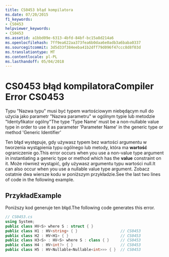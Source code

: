 ```yaml
---
title: CS0453 błąd kompilatora
ms.date: 07/20/2015
f1_keywords:
- CS0453
helpviewer_keywords:
- CS0453
ms.assetid: a1bbd09e-6313-4bfd-84bf-bc15a8d214a6
ms.openlocfilehash: 7ff9ea622aa373fea6b0daa6e0adb3a6baba0337
ms.sourcegitcommit: 3d5d33f384eeba41b2dff79d096f47ccc8d8f03d
ms.translationtype: MT
ms.contentlocale: pl-PL
ms.lasthandoff: 05/04/2018
---
```

# <a name="compiler-error-cs0453"></a><span data-ttu-id="f847c-102">CS0453 błąd kompilatora</span><span class="sxs-lookup"><span data-stu-id="f847c-102">Compiler Error CS0453</span></span>
<span data-ttu-id="f847c-103">Typu "Nazwa typu" musi być typem wartościowym niebędącym null do użycia jako parametr "Nazwa parametru" w ogólnym typie lub metodzie "Identyfikator ogólny"</span><span class="sxs-lookup"><span data-stu-id="f847c-103">The type 'Type Name' must be a non-nullable value type in order to use it as parameter 'Parameter Name' in the generic type or method 'Generic Identifier'</span></span>  
  
 <span data-ttu-id="f847c-104">Ten błąd występuje, gdy używasz typem bez wartości argumentu w tworzenia wystąpienia typu ogólnego lub metody, która ma **wartość** ograniczenie go.</span><span class="sxs-lookup"><span data-stu-id="f847c-104">This error occurs when you use a non-value type argument in instantiating a generic type or method which has the **value** constraint on it.</span></span> <span data-ttu-id="f847c-105">Może również wystąpić, gdy używasz argumentu typu wartości null.</span><span class="sxs-lookup"><span data-stu-id="f847c-105">It can also occur when you use a nullable value type argument.</span></span> <span data-ttu-id="f847c-106">Zobacz ostatnie dwa wiersze kodu w poniższym przykładzie.</span><span class="sxs-lookup"><span data-stu-id="f847c-106">See the last two lines of code in the following example.</span></span>  
  
## <a name="example"></a><span data-ttu-id="f847c-107">Przykład</span><span class="sxs-lookup"><span data-stu-id="f847c-107">Example</span></span>  
 <span data-ttu-id="f847c-108">Poniższy kod generuje ten błąd.</span><span class="sxs-lookup"><span data-stu-id="f847c-108">The following code generates this error.</span></span>  
  
```csharp  
// CS0453.cs  
using System;  
public class HV<S> where S : struct { }  
public class H1 : HV<string> { }                   // CS0453  
public class H2 : HV<H1> { }                       // CS0453  
public class H3<S> : HV<S> where S : class { }     // CS0453  
public class H4 : HV<int?> { }                     // CS0453  
public class H5 : HV<Nullable<Nullable<int>>> { }  // CS0453  
```
